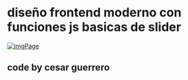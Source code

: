 # diseño frontend moderno con funciones js basicas de slider
[![imgPage](https://i.imgur.com/ivq5cgg.png "imgPage")](https://i.imgur.com/ivq5cgg.png "imgPage")
## code by cesar guerrero
